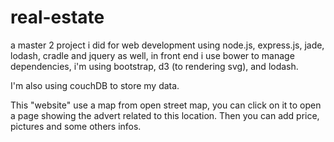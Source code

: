 real-estate
===========

a master 2 project i did for web development using node.js, express.js, jade, lodash, cradle and jquery as well, in front end i use bower to manage dependencies, i'm using bootstrap, d3 (to rendering svg), and lodash.

I'm also using couchDB to store my data.

This "website" use a map from open street map, you can click on it to open a page showing the advert related to this location. Then you can add price, pictures and some others infos.

